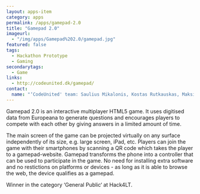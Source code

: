 ```yaml
---
layout: apps-item
category: apps
permalink: /apps/gamepad-2.0
title: "Gamepad 2.0"
imageurl:
  - "/img/apps/Gamepad%202.0/gamepad.jpg"
featured: false
tags:
  - Hackathon Prototype
  - Gaming
secondarytags:
  - Game
links:
  - http://codeunited.dk/gamepad/
contact: 
  name: "‘CodeUnited' team: Saulius Mikalonis, Kostas Rutkauskas, Maksim Sorokin and Mindaugas Ūba, independent developers from Lithuania and Denmark"
---
```

Gamepad 2.0 is an interactive multiplayer HTML5 game. It uses digitised data from Europeana to generate questions and encourages players to compete with each other by giving answers in a limited amount of time.

The main screen of the game can be projected virtually on any surface independently of its size, e.g. large screen, iPad, etc. Players can join the game with their smartphones by scanning a QR code which takes the player to a gamepad-website. Gamepad transforms the phone into a controller that can be used to participate in the game. No need for installing extra software and no restictions on platforms or devices - as long as it is able to browse the web, the device qualifies as a gamepad.

Winner in the category ‘General Public‘ at Hack4LT. 
